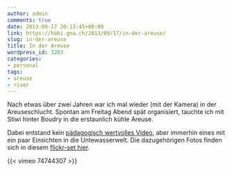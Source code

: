 ```yaml
---
author: admin
comments: true
date: 2013-09-17 20:13:45+00:00
link: https://habi.gna.ch/2013/09/17/in-der-areuse/
slug: in-der-areuse
title: In der Areuse
wordpress_id: 3203
categories:
- personal
tags:
- areuse
- river
---
```


Nach etwas über zwei Jahren war ich mal wieder (mit der Kamera) in der Areuseschlucht.
Spontan am Freitag Abend spät organisiert, tauchte ich mit Stiwi hinter Boudry in die erstaunlich kühle Areuse.

Dabei entstand kein [pädagogisch wertvolles Video](https://twitter.com/viergrad/status/376606578079965184), aber immerhin eines mit ein paar Einsichten in die Untewasserwelt.
Die dazugehörigen Fotos finden sich in diesem [flickr-set hier](http://www.flickr.com/photos/habi/sets/72157635536366775/).

{{< vimeo 74744307 >}}
